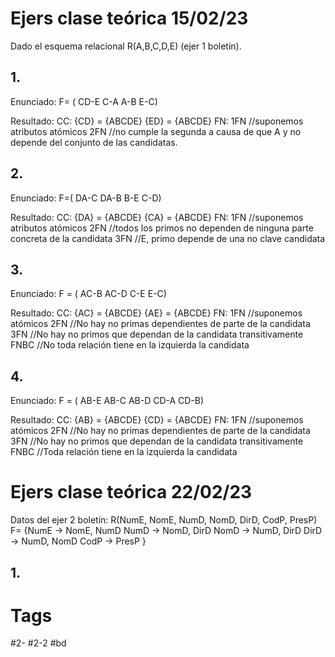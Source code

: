 # Ejers clase teórica 15/02/23
Dado el esquema relacional R(A,B,C,D,E) (ejer 1 boletín).
## 1.
Enunciado:
F= (
CD-E
C-A
A-B
E-C)

Resultado:
CC:
{CD} = {ABCDE}
{ED} = {ABCDE}
FN:
1FN //suponemos atributos atómicos
2FN //no cumple la segunda a causa de que A y no depende del conjunto de las candidatas.
## 2.
Enunciado:
F=(
DA-C
DA-B
B-E
C-D)

Resultado:
CC:
{DA} = {ABCDE}
{CA} = {ABCDE}
FN:
1FN //suponemos atributos atómicos
2FN //todos los primos no dependen de ninguna parte concreta de la candidata
3FN //E, primo depende de una no clave candidata
## 3.
Enunciado:
F = (
AC-B
AC-D
C-E
E-C)

Resultado:
CC:
{AC} = {ABCDE}
{AE} = {ABCDE}
FN:
1FN //suponemos atómicos
2FN //No hay no primas dependientes de parte de la candidata
3FN //No hay no primos que dependan de la candidata transitivamente
FNBC //No toda relación tiene en la izquierda la candidata
## 4.
Enunciado:
F = (
AB-E
AB-C
AB-D
CD-A
CD-B)

Resultado:
CC:
{AB} = {ABCDE}
{CD} = {ABCDE}
FN:
1FN //suponemos atómicos
2FN //No hay no primas dependientes de parte de la candidata
3FN //No hay no primos que dependan de la candidata transitivamente
FNBC //Toda relación tiene en la izquierda la candidata
# Ejers clase teórica 22/02/23
Datos del ejer 2 boletín:
R(NumE, NomE, NumD, NomD, DirD, CodP, PresP)
F= {NumE → NomE, NumD
NumD → NomD, DirD
NomD → NumD, DirD
DirD → NumD, NomD
CodP → PresP }
## 1.

# Tags
#2- 
#2-2 
#bd